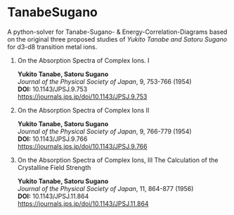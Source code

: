 # TanabeSugano
A python-solver for Tanabe-Sugano- & Energy-Correlation-Diagrams based on the original three proposed studies of *Yukito Tanabe and Satoru Sugano* for d3-d8 transition metal ions.

1.  On the Absorption Spectra of Complex Ions. I
    
    **Yukito Tanabe, Satoru Sugano**  
    *Journal of the Physical Society of Japan*, 9, 753-766 (1954)  
    **DOI:** 10.1143/JPSJ.9.753  
    https://journals.jps.jp/doi/10.1143/JPSJ.9.753

2.  On the Absorption Spectra of Complex Ions II

    **Yukito Tanabe, Satoru Sugano**  
    *Journal of the Physical Society of Japan*, 9, 766-779 (1954)  
    **DOI:** 10.1143/JPSJ.9.766  
    https://journals.jps.jp/doi/10.1143/JPSJ.9.766
    
3.  On the Absorption Spectra of Complex Ions, III The Calculation of the Crystalline Field Strength

    **Yukito Tanabe, Satoru Sugano**  
    *Journal of the Physical Society of Japan*, 11, 864-877 (1956)  
    **DOI:** 10.1143/JPSJ.11.864  
    https://journals.jps.jp/doi/10.1143/JPSJ.11.864

